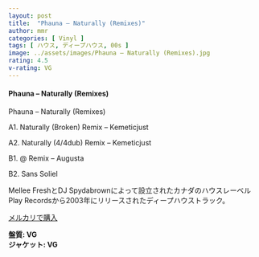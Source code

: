 ```yaml
---
layout: post
title:  "Phauna – Naturally (Remixes)"
author: mmr
categories: [ Vinyl ]
tags: [ ハウス, ディープハウス, 00s ]
image: ../assets/images/Phauna – Naturally (Remixes).jpg
rating: 4.5
v-rating: VG
---
```


#### Phauna – Naturally (Remixes)

Phauna – Naturally (Remixes)

A1. Naturally (Broken) Remix – Kemeticjust

A2. Naturally (4/4dub) Remix – Kemeticjust

B1. @ Remix – Augusta

B2. Sans Soliel

Mellee FreshとDJ Spydabrownによって設立されたカナダのハウスレーベルPlay Recordsから2003年にリリースされたディープハウストラック。

[メルカリで購入](https://jp.mercari.com/item/m89659371816?afid=6142608987)

<div class="mt-4 mb-4 d-flex align-items-center">
<strong class="mr-1">盤質: VG</strong>
</div>
<div class="mt-4 mb-4 d-flex align-items-center">
<strong class="mr-1">ジャケット: VG</strong>
</div>

